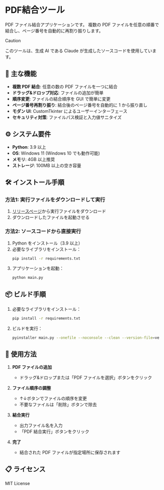 # PDF結合ツール

PDF ファイル結合アプリケーションです。
複数の PDF ファイルを任意の順番で結合し、ページ番号を自動的に再割り振りします。

> [!CAUTION]
> このツールは、生成 AI である Claude が生成したソースコードを使用しています。

## 🚀 主な機能

- **複数 PDF 結合**: 任意の数の PDF ファイルを一つに結合
- **ドラッグ&ドロップ対応**: ファイルの追加が簡単
- **順序変更**: ファイルの結合順序を GUI で簡単に変更
- **ページ番号再割り振り**: 結合後のページ番号を自動的に 1 から振り直し
- **モダン UI**: CustomTkinter によるユーザーインターフェース
- **セキュリティ対策**: ファイルパス検証と入力値サニタイズ

## ⚙️ システム要件

- **Python**: 3.9 以上
- **OS**: Windows 11 (Windows 10 でも動作可能)
- **メモリ**: 4GB 以上推奨
- **ストレージ**: 100MB 以上の空き容量

## 🛠️ インストール手順

### 方法1: 実行ファイルをダウンロードして実行
1. [リリースページ](https://github.com/k4zuki02h4t4/pdf-merger-tool/releases/latest)から実行ファイルをダウンロード
2. ダウンロードしたファイルを起動させる

### 方法2: ソースコードから直接実行
1. Python をインストール（3.9 以上）
2. 必要なライブラリをインストール：
   ```bash
   pip install -r requirements.txt
   ```
3. アプリケーションを起動：
   ```bash
   python main.py
   ```

## 📦 ビルド手順

1. 必要なライブラリをインストール：
   ```bash
   pip install -r requirements.txt
   ```
1. ビルドを実行：
   ```bash
   pyinstaller main.py --onefile --noconsole --clean --version-file=versioninfo.txt --name=PDFMergerTool --icon=pdf-merger-tool.ico --add-data "pdf-merger-tool.ico;." --additional-hooks-dir=.
   ```

## 📖 使用方法

1. **PDF ファイルの追加**
   - ドラッグ&ドロップまたは「PDF ファイルを選択」ボタンをクリック

2. **ファイル順序の調整**
   - ↑↓ボタンでファイルの順序を変更
   - 不要なファイルは「削除」ボタンで除去

3. **結合実行**
   - 出力ファイル名を入力
   - 「PDF 結合実行」ボタンをクリック

4. **完了**
   - 結合された PDF ファイルが指定場所に保存されます

## 📋 ライセンス

MIT License
